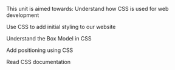 This unit is aimed towards:
Understand how CSS is used for web development

Use CSS to add initial styling to our website

Understand the Box Model in CSS

Add positioning using CSS

Read CSS documentation
